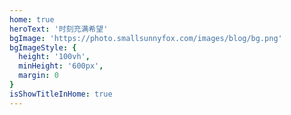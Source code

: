 ```yaml
---
home: true
heroText: '时刻充满希望'
bgImage: 'https://photo.smallsunnyfox.com/images/blog/bg.png'
bgImageStyle: {
  height: '100vh',
  minHeight: '600px',
  margin: 0
}
isShowTitleInHome: true
---
```

<NewFont />
<!-- <PaoPao /> -->

<script>
export default {
  mounted () {
    const ifJanchor = document.getElementById("JanchorDown"); 
    ifJanchor && ifJanchor.parentNode.removeChild(ifJanchor);
    let a = document.createElement('a');
    a.id = 'JanchorDown';
    a.className = 'anchor-down';
    document.getElementsByClassName('hero')[0].append(a);
    let targetA = document.getElementById("JanchorDown");
    targetA.addEventListener('click', e => { // 添加点击事件
      this.scrollFn();
    })
  },

  methods: {
    scrollFn() {
      const el = document.getElementsByClassName('hero')[0]
      const windowH = el.clientHeight || el.offsetHeight || el.scrollHeight
      if ( document.documentElement.scrollTop) {
        document.documentElement.scrollTop = windowH; // 滚动条滚动到指定位置
      } else {
        document.body.scrollTop = windowH;
      }
    }
  }
}
</script>